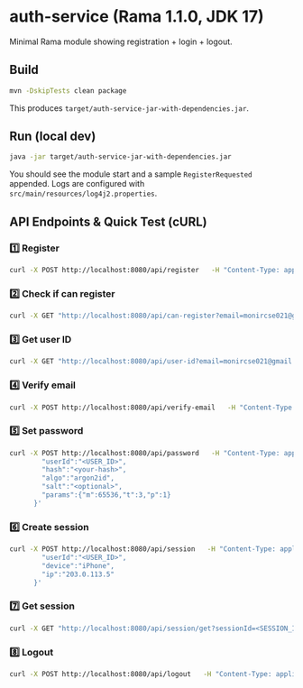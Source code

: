 # auth-service (Rama 1.1.0, JDK 17)

Minimal Rama module showing registration + login + logout.

## Build

```bash
mvn -DskipTests clean package
```

This produces `target/auth-service-jar-with-dependencies.jar`.

## Run (local dev)

```bash
java -jar target/auth-service-jar-with-dependencies.jar
```

You should see the module start and a sample `RegisterRequested` appended.
Logs are configured with `src/main/resources/log4j2.properties`.


## API Endpoints & Quick Test (cURL)

### 1️⃣ Register
```bash
curl -X POST http://localhost:8080/api/register   -H "Content-Type: application/json"   -d '{"email":"monircse021@gmail.com","name":"Monir"}'
```

### 2️⃣ Check if can register
```bash
curl -X GET "http://localhost:8080/api/can-register?email=monircse021@gmail.com"
```

### 3️⃣ Get user ID
```bash
curl -X GET "http://localhost:8080/api/user-id?email=monircse021@gmail.com"
```

### 4️⃣ Verify email
```bash
curl -X POST http://localhost:8080/api/verify-email   -H "Content-Type: application/json"   -d '{"userId":"<USER_ID_FROM_PREV_STEP>"}'
```

### 5️⃣ Set password
```bash
curl -X POST http://localhost:8080/api/password   -H "Content-Type: application/json"   -d '{
        "userId":"<USER_ID>",
        "hash":"<your-hash>",
        "algo":"argon2id",
        "salt":"<optional>",
        "params":{"m":65536,"t":3,"p":1}
      }'
```

### 6️⃣ Create session
```bash
curl -X POST http://localhost:8080/api/session   -H "Content-Type: application/json"   -d '{
        "userId":"<USER_ID>",
        "device":"iPhone",
        "ip":"203.0.113.5"
      }'
```

### 7️⃣ Get session
```bash
curl -X GET "http://localhost:8080/api/session/get?sessionId=<SESSION_ID>"
```

### 8️⃣ Logout
```bash
curl -X POST http://localhost:8080/api/logout   -H "Content-Type: application/json"   -d '{"sessionId":"<SESSION_ID>"}'
```
